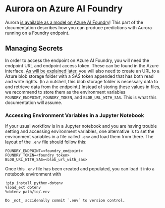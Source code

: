 # Aurora on Azure AI Foundry

Aurora [is available as a model on Azure AI Foundry](https://ai.azure.com/explore/models)!
This part of the documentation describes how you can produce predictions with Aurora running on a Foundry endpoint.

## Managing Secrets

In order to access the endpoint on Azure AI Foundry,
you will need the endpoint URL and endpoint access token.
These can be found in the Azure interface.
[As will be explained later](foundry/submission.md),
you will also need to create an URL to a Azure blob storage folder with a SAS token appended that has both read and write rights.
(In a nutshell, this blob storage folder is necessary data to and retrieve data from the endpoint.)
Instead of storing these values in files, we recommend to store them as the environment variables `FOUNDRY_ENDPOINT`, `FOUNDRY_TOKEN`, and `BLOB_URL_WITH_SAS`.
This is what this documentation will assume.

### Accessing Environment Variables in a Jupyter Notebook

If your usual workflow is in a Jupyter notebook and you are having trouble setting and accessing environment variables, one alternative is to set the environment variables
in a file called `.env` and load them from there.
The layout of the `.env` file should follow this:

```
FOUNDRY_ENDPOINT=<foundry_endpoint>
FOUNDRY_TOKEN=<foundry_token>
BLOB_URL_WITH_SAS=<blob_url_with_sas>
```

Once this `.env` file has been created and populated, you can load it into a notebook environment with

```
!pip install python-dotenv
%load_ext dotenv
%dotenv path/to/.env
```

```{warning}
Do _not_ accidenally commit `.env` to version control.
```
